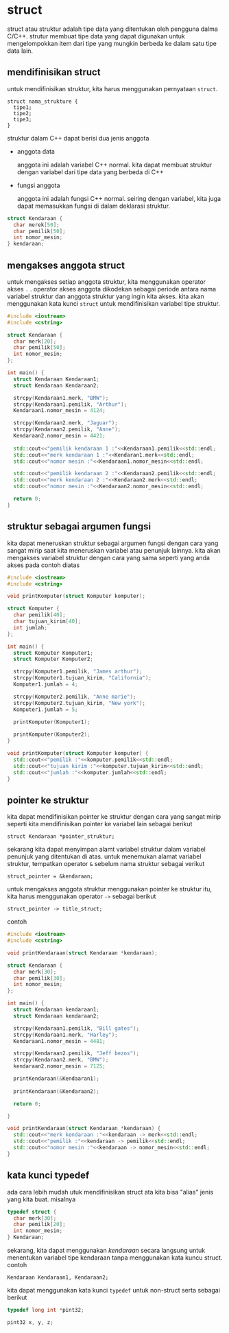 # struct

struct atau struktur adalah tipe data yang ditentukan oleh pengguna dalma C/C++. strutur membuat tipe data yang dapat digunakan untuk mengelompokkan item dari tipe yang mungkin berbeda ke dalam satu tipe data lain.

## mendifinisikan struct

untuk mendifinisikan struktur, kita harus menggunakan pernyataan ``struct``.

```
struct nama_strukture {
  tipe1;
  tipe2;
  tipe3;
}
```

struktur dalam C++ dapat berisi dua jenis anggota

- anggota data
  
  anggota ini adalah variabel C++ normal. kita dapat membuat struktur dengan variabel dari tipe data yang berbeda di C++

- fungsi anggota

  anggota ini adalah fungsi C++ normal. seiring dengan variabel, kita juga dapat memasukkan fungsi di dalam deklarasi struktur.

```cpp
struct Kendaraan {
  char merek[50];
  char pemilik[50];
  int nomor_mesin;
} kendaraan;
```

## mengakses anggota struct

untuk mengakses setiap anggota struktur, kita menggunakan operator akses ``.`` . operator akses anggota dikodekan sebagai periode antara nama variabel struktur dan anggota struktur yang ingin kita akses. kita akan menggunakan kata kunci ``struct`` untuk mendifinisikan variabel tipe struktur.

```cpp
#include <iostream>
#include <cstring>

struct Kendaraan {
  char merk[20];
  char pemilik[50];
  int nomor_mesin;
};

int main() {
  struct Kendaraan Kendaraan1;
  struct Kendaraan Kendaraan2;

  strcpy(Kendaraan1.merk, "BMW");
  strcpy(Kendaraan1.pemilik, "Arthur");
  Kendaraan1.nomor_mesin = 4124;

  strcpy(Kendaraan2.merk, "Jaguar");
  strcpy(Kendaraan2.pemilik, "Anne");
  Kendaraan2.nomor_mesin = 4421;
  
  std::cout<<"pemilik kendaraan 1 :"<<Kendaraan1.pemilik<<std::endl;
  std::cout<<"merk kendaraan 1 :"<<Kendaran1.merk<<std::endl;
  std::cout<<"nomor mesin :"<<Kendaraan1.nomor_mesin<<std::endl;

  std::cout<<"pemilik kendaraan 2 :"<<Kendaraan2.pemilik<<std::endl;
  std::cout<<"merk kendaraan 2 :"<<Kendaraan2.merk<<std::endl;
  std::cout<<"nomor mesin :"<<Kendaraan2.nomor_mesin<<std::endl;

  return 0;
}
```

## struktur sebagai argumen fungsi

kita dapat meneruskan struktur sebagai argumen fungsi dengan cara yang sangat mirip saat kita meneruskan variabel atau penunjuk lainnya. kita akan mengakses variabel struktur dengan cara yang sama seperti yang anda akses pada contoh diatas

```cpp
#include <iostream>
#include <cstring>

void printKomputer(struct Komputer komputer);

struct Komputer {
  char pemilik[40];
  char tujuan_kirim[40];
  int jumlah;
};

int main() {
  struct Komputer Komputer1;
  struct Komputer Komputer2;

  strcpy(Komputer1.pemilik, "James arthur");
  strcpy(Komputer1.tujuan_kirim, "California");
  Komputer1.jumlah = 4;

  strcpy(Komputer2.pemilik, "Anne marie");
  strcpy(Komputer2.tujuan_kirim, "New york");
  Komputer1.jumlah = 5;

  printKomputer(Komputer1);
  
  printKomputer(Komputer2);
}

void printKomputer(struct Komputer komputer) {
  std::cout<<"pemilik :"<<komputer.pemilik<<std::endl;
  std::cout<<"tujuan kirim :"<<komputer.tujuan_kirim<<std::endl;
  std::cout<<"jumlah :"<<komputer.jumlah<<std::endl;
}
```

## pointer ke struktur

kita dapat mendifinisikan pointer ke struktur dengan cara yang sangat mirip seperti kita mendifinisikan pointer ke variabel lain sebagai berikut

```
struct Kendaraan *pointer_struktur;
```

sekarang kita dapat menyimpan alamt variabel struktur dalam variabel penunjuk yang ditentukan di atas. untuk menemukan alamat variabel struktur, tempatkan operator ``&`` sebelum nama struktur sebagai verikut

```
struct_pointer = &kendaraan;
```

untuk mengakses anggota struktur menggunakan pointer ke struktur itu, kita harus menggunakan operator ``->`` sebagai berikut

```
struct_pointer -> title_struct;
```

contoh

```cpp
#include <iostream>
#include <cstring>

void printKendaraan(struct Kendaraan *kendaraan);

struct Kendaraan {
  char merk[30];
  char pemilik[30];
  int nomor_mesin;
};

int main() {
  struct Kendaraan kendaraan1;
  struct Kendaraan kendaraan2;

  strcpy(Kendaraan1.pemilik, "Bill gates");
  strcpy(Kendaraan1.merk, "Harley");
  Kendaraan1.nomor_mesin = 4481;

  strcpy(Kendaraan2.pemilik, "Jeff bezos");
  strcpy(Kendaraan2.merk, "BMW");
  kendaraan2.nomor_mesin = 7125;

  printKendaraan(&Kendaaran1);
  
  printKendaraan(&Kendaraan2);

  return 0;

}

void printKendaraan(struct Kendaraan *kendaraan) {
  std::cout<<"merk kendaraan :"<<kendaraan -> merk<<std::endl;
  std::cout<<"pemilik :"<<kendaraan -> pemilik<<std::endl;
  std::cout<<"nomor mesin :"<<kendaraan -> nomor_mesin<<std::endl;
}

```

## kata kunci typedef

ada cara lebih mudah utuk mendifinisikan struct ata kita bisa "alias" jenis yang kita buat. misalnya

```cpp
typedef struct {
  char merk[30];
  char pemilik[20];
  int nomor_mesin;
} Kendaraan;
```

sekarang, kita dapat menggunakan _kendaraan_ secara langsung untuk menentukan variabel tipe kendaraan tanpa menggunakan kata kuncu struct. contoh

```
Kendaraan Kendaraan1, Kendaraan2;
```

kita dapat menggunakan kata kunci ``typedef`` untuk non-struct serta sebagai berikut

```cpp
typedef long int *pint32;

pint32 x, y, z;
```

